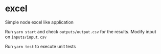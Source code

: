 # excel

Simple node excel like application

Run `yarn start` and check `outputs/output.csv` for the results. Modify input on `inputs/input.csv`

Run `yarn test` to execute unit tests
